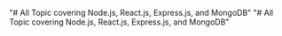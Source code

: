 "# All Topic covering Node.js, React.js, Express.js, and MongoDB" 
"# All Topic covering Node.js, React.js, Express.js, and MongoDB" 

